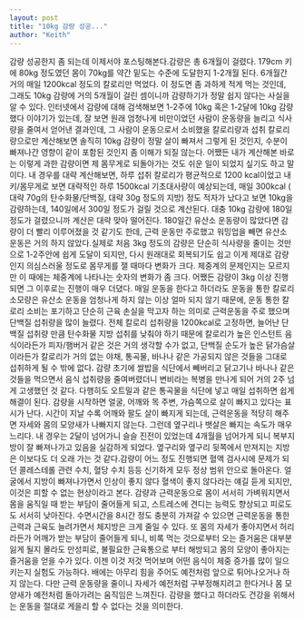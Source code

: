 ```yaml
---
layout: post
title: "10kg 감량 성공..."
author: "Keith"
---
```


감량 성공한지 좀 되는데 이제서야 포스팅해본다.감량은 총 6개월이 걸렸다. 179cm 키에 80kg 정도였던 몸이 70kg를 약간 밑도는 수준에 도달한지 1-2개월 된다. 6개월간 거의 매일 1200kcal 정도의 칼로리만 먹었다. 이 정도면 좀 과하게 적게 먹는 것인데, 그래도 10kg 감량에 거의 5개월이 걸린 셈이니까 감량하기가 정말 쉽지 않다는 사실을 알 수 있다. 인터넷에서 감량에 대해 검색해보면 1-2주에 10kg 혹은 1-2달에 10kg 감량했다 이야기가 있는데, 잘 보면 원래 엄청나게 비만이었던 사람이 운동량을 늘리고 식사량을 줄여서 얻어낸 결과인데, 그 사람이 운동으로서 소비했을 칼로리량과 섭취 칼로리량으로만 계산해보면 솔직히 10kg 감량이 정말 살이 빠져서 그렇게 된 것인지, 수분이 빠져나간 영향이 같이 포함된 것인지 좀 이해가 되질 않는다. 어쨌든 내가 계산해본 바로는 이렇게 과한 감량이면 제 몸무게로 되돌아가는 것도 쉬운 일이 되었지 싶기도 하고 말이다. 내 경우를 대략 계산해보면, 하루 섭취 칼로리가 평균적으로 1200 kcal이었고 내 키/몸무게로 보면 대략적인 하루 1500kcal 기초대사량이 예상되는데, 매일 300kcal ( 대략 70g의 탄수화물/단백질, 대략 30g 정도의 지방) 정도 적자가 났다고 보면 10kg을 감량하는데, 140일에서 300일 정도가 걸릴 것으로 계산된다. 대충 10kg 감량에 180일 정도가 걸렸으니까 계산은 대략 맞아 떨어진다. 180일간 유산소 운동량이 많았다면 감량이 더 빨리 이루어졌을 것 같기도 한데, 근력 운동만 주로했고 워밍업을 빼면 유산소 운동은 거의 하지 않았다.실제로 처음 3kg 정도의 감량은 단순히 식사량을 줄이는 것만으로 1-2주안에 쉽게 도달이 되지만, 다시 원래대로 회복되기도 쉽고 이게 제대로 감량인지 의심스러울 정도로 몸무게를 잴 때마다 변화가 크다. 체중계의 문제인지는 모르지만 이 때에는 체중계에 나타나는 숫자의 변화가 좀 크다. 어쨌든 감량이 3kg 이상 진행되면 그 이후로는 진행이 매우 더뎠다. 매일 운동을 한다고 하더라도 운동을 통한 칼로리 소모량은 유산소 운동을 엄청나게 하지 않는 이상 얼마 되지 않기 때문에, 운동 통한 칼로리 소비는 포기하고 단순히 근육 손실을 막고자 하는 의미로 근력운동을 주로 했으며 단백질 섭취량을 많이 늘렸다. 전체 칼로리 섭취량을 1200kcal로 고정하면, 늘어난 단백질 섭취량 만큼 탄수화물 지방 섭취를 낮춰야 하기 때문에 칼로리가 높은 인스턴트 음식이라든가 피자/햄버거 같은 것은 거의 생각할 수가 없고, 단백질 순도가 높은 닭가슴살이라든가 칼로리가 거의 없는 야채, 통곡물, 바나나 같은 가공되지 않은 것들을 그대로 섭취하게 될 수 밖에 없다. 감량 초기에 쌀밥을 식단에서 빼버리고 닭고기나 바나나 같은 것들을 먹으면서 음식 섭취량을 줄여버렸더니 변비라는 복병을 만나게 되어 거의 2주 넘게 고생했던 것 같다. 다행히도 오트밀과 같은 통곡물을 식단에 넣고 매일 섭취하면 쉽게 해결이 된다. 감량을 시작하면 얼굴, 어깨와 목 주변, 가슴쪽으로 살이 빠지고 있다는 표시가 난다. 시간이 지날 수록 어깨와 팔도 살이 빠지게 되는데, 근력운동을 적당히 해주면 자세와 몸의 모양새가 나빠지지 않는다. 그런데 옆구리나 뱃살은 빠지는 속도가 매우 느리다. 내 경우는 2달이 넘어가니 슬슬 진전이 있었는데 4개월을 넘어가게 되니 복부지방이 잘 빠져나가고 있음을 실감하게 되었다. 옆구리와 옆구리 뒷쪽에서 만져지는 지방은 이보다도 더 오래 가는 것 같다.감량이 어느 정도 진행되면 혈액 검사시에 문제가 되던 콜레스테롤 관련 수치, 혈당 수치 등등 신기하게 모두 정상 범위 안으로 돌아온다. 얼굴에서 지방이 빠져나가면서 인상이 좋지 않다 혈색이 좋지 않다라는 얘길 듣게 되지만, 이것은 피할 수 없는 현상이라고 본다. 감량과 근력운동으로 몸이 서서히 가벼워지면서 몸을 움직일 때 받는 부담이 줄어들게 되고, 스트레스에 견디는 능력도 향상되고 피로도도 서서히 낮아진다. 수면시간을 8시간 정도 충분히 가져갈 수 있으면 근력운동을 통한 근력과 근육도 늘려가면서 체지방은 크게 줄일 수 있다. 또 몸의 자세가 좋아지면서 허리라든가 어깨가 받는 부담이 줄어들게 되니, 비록 먹는 것으로부터 오는 즐거움은 대부분 잃게 될지 몰라도 만성피로, 불필요한 근육통으로 부터 해방되고 몸의 모양이 좋아지는 즐거움을 얻을 수가 있다. 이젠 이것 저것 먹어보며 어떤 음식이 체중 증가를 많이 일으키는지 실험도 가능하다. 배에는 아무리 힘을 주어도 예전처럼 앞으로 튀어나오거나 하지 않는다. 다만 근력 운동량을 줄이니 자세가 예전처럼 구부정해지려고 한다거나 몸 모양새가 예전처럼 돌아가려는 움직임은 느껴진다. 감량을 했다고 하더라도 건강을 위해서는 운동을 절대로 게을리 할 수 없다는 것을 의미한다. 


